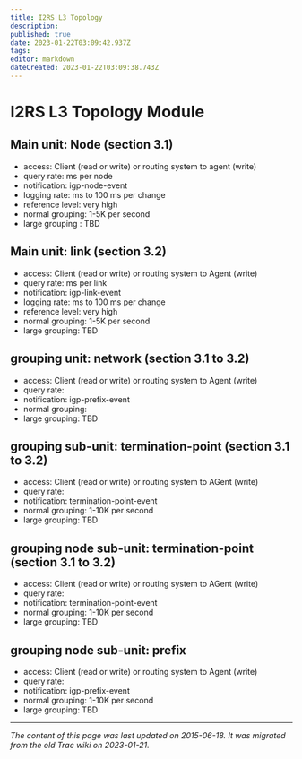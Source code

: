 ```yaml
---
title: I2RS L3 Topology
description: 
published: true
date: 2023-01-22T03:09:42.937Z
tags: 
editor: markdown
dateCreated: 2023-01-22T03:09:38.743Z
---
```


# I2RS L3 Topology Module 
## Main unit: Node (section 3.1)
- access: Client (read or write) or routing system to agent (write)
- query rate: ms per node
- notification: igp-node-event
- logging rate: ms to 100 ms per change
- reference level: very high
- normal grouping: 1-5K per second
- large grouping : TBD
## Main unit: link (section 3.2)
- access: Client (read or write) or routing system to Agent (write)
- query rate: ms per link
- notification: igp-link-event
- logging rate: ms to 100 ms per change
- reference level: very high
- normal grouping: 1-5K per second
- large grouping: TBD
## grouping unit: network (section 3.1 to 3.2)
- access: Client (read or write) or routing system to Agent (write)
- query rate:
- notification: igp-prefix-event
- normal grouping:
- large grouping: TBD
## grouping sub-unit: termination-point (section 3.1 to 3.2)
- access: Client (read or write) or routing system to AGent (write)
- query rate:
- notification: termination-point-event
- normal grouping: 1-10K per second
- large grouping: TBD
## grouping node sub-unit: termination-point (section 3.1 to 3.2)
- access: Client (read or write) or routing system to AGent (write)
- query rate:
- notification: termination-point-event
- normal grouping: 1-10K per second
- large grouping: TBD
## grouping node sub-unit: prefix
- access: Client (read or write) or routing system to Agent (write)
- query rate:
- notification: igp-prefix-event
- normal grouping: 1-10K per second
- large grouping: TBD
&nbsp;
&nbsp;
&nbsp;

---

*The content of this page was last updated on 2015-06-18. It was migrated from the old Trac wiki on 2023-01-21.*